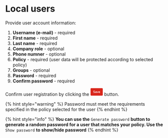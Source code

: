 # Local users



Provide user account information:

1. **Username \(e-mail\)** - required
2. **First name** - required 
3. **Last name** - required
4. **Company role** - optional
5. **Phone numner** - optional 
6. **Policy** - required \(user data will be protected according to selected policy\)
7. **Groups** - optional
8. **Password** - required
9. **Confirm password** - required

Confirm user registration by clicking the ![](../../../.gitbook/assets/savebuttonsmall.png) button.

{% hint style="warning" %}
Password must meet the requirements specified in the policy selected for the user
{% endhint %}

{% hint style="info" %}
**You can use the** `Generate password` **button to generate a random password for a user that matches your policy. Use the** `Show password` **to show/hide password**
{% endhint %}

